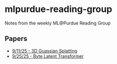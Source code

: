 # mlpurdue-reading-group
Notes from the weekly ML@Purdue Reading Group


## Papers
- [9/11/25 - 3D Guassian Splatting](notes/9-25-25-3d-guassian-splatting.md)
- [9/25/25 - Byte Latent Transformer](9-25-25-byte-latent-transformer.md)

